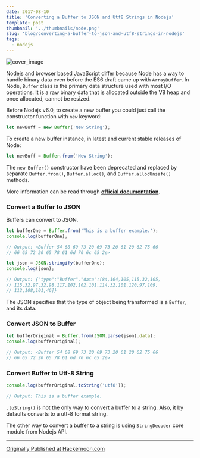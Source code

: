 ```yaml
---
date: 2017-08-10
title: 'Converting a Buffer to JSON and Utf8 Strings in Nodejs'
template: post
thumbnail: '../thumbnails/node.png'
slug: 'blog/converting-a-buffer-to-json-and-utf8-strings-in-nodejs'
tags:
  - nodejs
---
```


![cover_image](https://miro.medium.com/max/4000/1*1878GmSC5EtcjSNHONPO3Q.jpeg)

Nodejs and browser based JavaScript differ because Node has a way to handle binary data even before the ES6 draft came up with `ArrayBuffer`. In Node, `Buffer` class is the primary data structure used with most I/O operations. It is a raw binary data that is allocated outside the V8 heap and once allocated, cannot be resized.

Before Nodejs v6.0, to create a new buffer you could just call the constructor function with `new` keyword:

```js
let newBuff = new Buffer('New String');
```

To create a new buffer instance, in latest and current stable releases of Node:

```js
let newBuff = Buffer.from('New String');
```

The `new Buffer()` constructor have been deprecated and replaced by separate `Buffer.from()`, `Buffer.alloc()`, and `Buffer.allocUnsafe()` methods.

More information can be read through [**official documentation**](https://nodejs.org/api/buffer.html).

### Convert a Buffer to JSON

Buffers can convert to JSON.

```js
let bufferOne = Buffer.from('This is a buffer example.');
console.log(bufferOne);

// Output: <Buffer 54 68 69 73 20 69 73 20 61 20 62 75 66
// 66 65 72 20 65 78 61 6d 70 6c 65 2e>

let json = JSON.stringify(bufferOne);
console.log(json);

// Output: {"type":"Buffer","data":[84,104,105,115,32,105,
// 115,32,97,32,98,117,102,102,101,114,32,101,120,97,109,
// 112,108,101,46]}
```

The JSON specifies that the type of object being transformed is a `Buffer`, and its data.

### Convert JSON to Buffer

```js
let bufferOriginal = Buffer.from(JSON.parse(json).data);
console.log(bufferOriginal);

// Output: <Buffer 54 68 69 73 20 69 73 20 61 20 62 75 66
// 66 65 72 20 65 78 61 6d 70 6c 65 2e>
```

### Convert Buffer to Utf-8 String

```js
console.log(bufferOriginal.toString('utf8'));

// Output: This is a buffer example.
```

`.toString()` is not the only way to convert a buffer to a string. Also, it by defaults converts to a utf-8 format string.

The other way to convert a buffer to a string is using `StringDecoder` core module from Nodejs API.

---

[Originally Published at Hackernoon.com](https://medium.com/hackernoon/https-medium-com-amanhimself-converting-a-buffer-to-json-and-utf8-strings-in-nodejs-2150b1e3de57)
